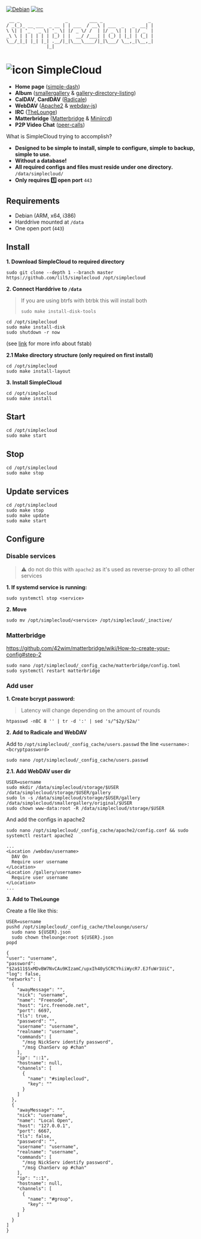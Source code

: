 [![Debian](https://www.debian.org/logos/button-mini.png)](https://www.debian.org/distrib/) [![irc](https://img.shields.io/badge/freenode-%23simplecloud-415364.svg?colorA=ff9e18&style=flat-square)](irc://chat.freenode.net:6697/#simplecloud)

```
 __ _                 _        ___ _                 _
/ _(_)_ __ ___  _ __ | | ___  / __\ | ___  _   _  __| |
\ \| | '_ ` _ \| '_ \| |/ _ \/ /  | |/ _ \| | | |/ _` |
_\ \ | | | | | | |_) | |  __/ /___| | (_) | |_| | (_| |
\__/_|_| |_| |_| .__/|_|\___\____/|_|\___/ \__,_|\__,_|
               |_|
```

# ![icon](_development/documentation/favicon.ico) SimpleCloud

- **Home page** ([simple-dash](https://github.com/Swagielka/simple-dash/pull/6))
- **Album** ([smallergallery](https://github.com/lil5/smallergallery) & [gallery-directory-listing](https://github.com/lil5/gallery-directory-listing))
- **CalDAV**, **CardDAV** ([Radicale](https://radicale.org/))
- **WebDAV** ([Apache2](https://packages.debian.org/stretch/apache2) & [webdav-js](https://github.com/dom111/webdav-js))
- **IRC** ([TheLounge](https://thelounge.chat/))
- **Matterbridge** ([Matterbridge](https://github.com/42wim/matterbridge) & [Miniircd](https://github.com/jrosdahl/miniircd))
- **P2P Video Chat** ([peer-calls](https://www.npmjs.com/package/peer-calls))

What is SimpleCloud trying to accomplish?

* **Designed to be simple to install, simple to configure, simple to backup, simple to use.**
* **Without a database!**
* **All required configs and files must reside under one directory.** `/data/simplecloud/`
* **Only requires :one: open port** `443`

## Requirements

- Debian (ARM, x64, i386)
- Harddrive mounted at `/data`
- One open port (`443`)

## Install

**1. Download SimpleCloud to required directory**

```
sudo git clone --depth 1 --branch master https://github.com/lil5/simplecloud /opt/simplecloud
```

**2. Connect Harddrive to `/data`**

> If you are using btrfs with btrbk this will install both
>
> `sudo make install-disk-tools`

```
cd /opt/simplecloud
sudo make install-disk
sudo shutdown -r now
```
(see [link](https://www.howtogeek.com/howto/38125/htg-explains-what-is-the-linux-fstab-and-how-does-it-work/) for more info about fstab)

**2.1 Make directory structure (only required on first install)**

```
cd /opt/simplecloud
sudo make install-layout
```

**3. Install SimpleCloud**

```
cd /opt/simplecloud
sudo make install
```

## Start

```
cd /opt/simplecloud
sudo make start
```

## Stop

```
cd /opt/simplecloud
sudo make stop
```

## Update services

```
cd /opt/simplecloud
sudo make stop
sudo make update
sudo make start
```

## Configure

### Disable services

> :warning: do not do this with `apache2` as it's used as reverse-proxy to all other services

**1. If systemd service is running:**

```
sudo systemctl stop <service>
```

**2. Move**

```
sudo mv /opt/simplecloud/<service> /opt/simplecloud/_inactive/
```

### Matterbridge

<https://github.com/42wim/matterbridge/wiki/How-to-create-your-config#step-2>

```
sudo nano /opt/simplecloud/_config_cache/matterbridge/config.toml
sudo systemctl restart matterbridge
```

### Add user

**1. Create bcrypt password:**

> Latency will change depending on the amount of rounds

```
htpasswd -nBC 8 '' | tr -d ':' | sed 's/^$2y/$2a/'
```

**2. Add to Radicale and WebDAV**

Add to `/opt/simplecloud/_config_cache/users.passwd` the line `<username>:<bcryptpassword>`

```
sudo nano /opt/simplecloud/_config_cache/users.passwd
```

**2.1. Add WebDAV user dir**

```
USER=username
sudo mkdir /data/simplecloud/storage/$USER /data/simplecloud/storage/$USER/gallery
sudo ln -s /data/simplecloud/storage/$USER/gallery /data/simplecloud/smallergallery/original/$USER
sudo chown www-data:root -R /data/simplecloud/storage/$USER
```

And add the configs in apache2

```
sudo nano /opt/simplecloud/_config_cache/apache2/config.conf && sudo systemctl restart apache2
```

```
...
<Location /webdav/username>
  DAV On
  Require user username
</Location>
<Location /gallery/username>
  Require user username
</Location>
...
```

**3. Add to TheLounge**

Create a file like this:

```
USER=username
pushd /opt/simplecloud/_config_cache/thelounge/users/
  sudo nano ${USER}.json
  sudo chown thelounge:root ${USER}.json
popd
```

```
{
"user": "username",
"password": "$2a$11$SxMDvBW7NvCAu9KIzamC/upxIh40ySCRCYhiiWycR7.EJfuWr1UiC",
"log": false,
"networks": [
  {
    "awayMessage": "",
    "nick": "username",
    "name": "Freenode",
    "host": "irc.freenode.net",
    "port": 6697,
    "tls": true,
    "password": "",
    "username": "username",
    "realname": "username",
    "commands": [
      "/msg NickServ identify password",
      "/msg ChanServ op #chan"
    ],
    "ip": "::1",
    "hostname": null,
    "channels": [
      {
        "name": "#simplecloud",
        "key": ""
      }
    ]
  },
  {
    "awayMessage": "",
    "nick": "username",
    "name": "Local Open",
    "host": "127.0.0.1",
    "port": 6667,
    "tls": false,
    "password": "",
    "username": "username",
    "realname": "username",
    "commands": [
      "/msg NickServ identify password",
      "/msg ChanServ op #chan"
    ],
    "ip": "::1",
    "hostname": null,
    "channels": [
      {
        "name": "#group",
        "key": ""
      }
    ]
  }
]
}
```
